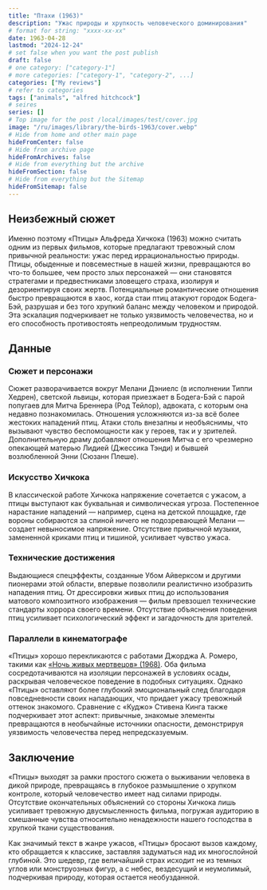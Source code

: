 ```yaml
---
title: "Птахи (1963)"
description: "Ужас природы и хрупкость человеческого доминирования"
# format for string: "xxxx-xx-xx"
date: 1963-04-28
lastmod: "2024-12-24"
# set false when you want the post publish
draft: false
# one category: ["category-1"]
# more categories: ["category-1", "category-2", ...]
categories: ["My reviews"]
# refer to categories
tags: ["animals", "alfred hitchcock"]
# seires
series: []
# Top image for the post /local/images/test/cover.jpg
image: "/ru/images/library/the-birds-1963/cover.webp"
# Hide from home and other main page
hideFromCenter: false
# Hide from archive page
hideFromArchives: false
# Hide from everything but the archive
hideFromSection: false
# Hide from everything but the Sitemap
hideFromSitemap: false
---
```

## Неизбежный сюжет

Именно поэтому «Птицы» Альфреда Хичкока (1963) можно считать одним из первых фильмов, которые предлагают тревожный слом привычной реальности: ужас перед иррациональностью природы. Птицы, обыденные и повсеместные в нашей жизни, превращаются во что-то большее, чем просто злых персонажей — они становятся стратегами и предвестниками зловещего страха, изолируя и дезориентируя своих жертв. Потенциальные романтические отношения быстро превращаются в хаос, когда стаи птиц атакуют городок Бодега-Бэй, разрушая и без того хрупкий баланс между человеком и природой. Эта эскалация подчеркивает не только уязвимость человечества, но и его способность противостоять непреодолимым трудностям.

## Данные

### Сюжет и персонажи

Сюжет разворачивается вокруг Мелани Дэниелс (в исполнении Типпи Хедрен), светской львицы, которая приезжает в Бодега-Бэй с парой попугаев для Митча Бреннера (Род Тейлор), адвоката, с которым она недавно познакомилась. Отношения усложняются из-за всё более жестоких нападений птиц. Атаки столь внезапны и необъяснимы, что вызывают чувство беспомощности как у героев, так и у зрителей. Дополнительную драму добавляют отношения Митча с его чрезмерно опекающей матерью Лидией (Джессика Тэнди) и бывшей возлюбленной Энни (Сюзанн Плеше).

### Искусство Хичкока

В классической работе Хичкока напряжение сочетается с ужасом, а птицы выступают как буквальная и символическая угроза. Постепенное нарастание нападений — например, сцена на детской площадке, где вороны собираются за спиной ничего не подозревающей Мелани — создает невыносимое напряжение. Отсутствие привычной музыки, замененной криками птиц и тишиной, усиливает чувство ужаса.

### Технические достижения

Выдающиеся спецэффекты, созданные Убом Айверксом и другими пионерами этой области, впервые позволили реалистично изобразить нападения птиц. От дрессировки живых птиц до использования матового композитного изображения — фильм превзошел технические стандарты хоррора своего времени. Отсутствие объяснения поведения птиц усиливает психологический эффект и загадочность для зрителей.

### Параллели в кинематографе

«Птицы» хорошо перекликаются с работами Джорджа А. Ромеро, такими как <a href="/ru/library/night-of-the-living-dead-1968/" target="_blank">«Ночь живых мертвецов» (1968)</a>. Оба фильма сосредотачиваются на изоляции персонажей в условиях осады, раскрывая человеческое поведение в подобных ситуациях. Однако «Птицы» оставляют более глубокий эмоциональный след благодаря повседневности своих нападающих, что придает ужасу тревожный оттенок знакомого. Сравнение с «Куджо» Стивена Кинга также подчеркивает этот аспект: привычные, знакомые элементы превращаются в необычайные источники опасности, демонстрируя уязвимость человечества перед непредсказуемым.

## Заключение

«Птицы» выходят за рамки простого сюжета о выживании человека в дикой природе, превращаясь в глубокое размышление о хрупком контроле, который человечество имеет над силами природы. Отсутствие окончательных объяснений со стороны Хичкока лишь усиливает тревожную двусмысленность фильма, погружая аудиторию в смешанные чувства относительно ненадежности нашего господства в хрупкой ткани существования.

Как значимый текст в жанре ужасов, «Птицы» бросают вызов каждому, кто обращается к классике, заставляя задуматься над их многослойной глубиной. Это шедевр, где величайший страх исходит не из темных углов или монструозных фигур, а с небес, вездесущий и неумолимый, подчеркивая природу, которая остается необузданной.